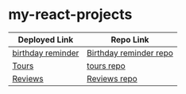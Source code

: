 # my-react-projects
  | Deployed Link | Repo Link |
  |---------------|-----------|
  |[birthday reminder](https://arpitpatawat-birthday-reminder.netlify.app/) | [Birthday reminder repo](https://github.com/arpitpatawat/my-react-projects/tree/master/01-birthday-reminder/setup)
  | [Tours](https://arpitpatawat-tours.netlify.app/) | [tours repo](https://github.com/arpitpatawat/my-react-projects/tree/master/02-tours/setup/02-tours) |
  | [Reviews](https://arpitpatawat-reviews.netlify.app/) | [Reviews repo](https://github.com/arpitpatawat/my-react-projects/tree/master/03-reviews/setup/03-reviews) |
   

